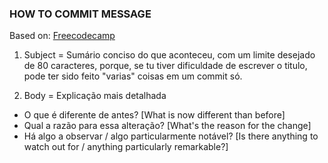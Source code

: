 ### HOW TO COMMIT MESSAGE

Based on: [Freecodecamp](https://www.youtube.com/watch?v=Uszj_k0DGsg&ab_channel=freeCodeCamp.org)

1. Subject = Sumário conciso do que aconteceu, com um limite desejado de 80 caracteres, porque, se tu tiver dificuldade de escrever o titulo,
pode ter sido feito "varias" coisas em um commit só.

2. Body = Explicação mais detalhada
  - O que é diferente de antes? [What is now different than before]
  - Qual a razão para essa alteração? [What's the reason for the change]
  - Há algo a observar / algo particularmente notável? [Is there anything to watch out for / anything particularly remarkable?]
  
